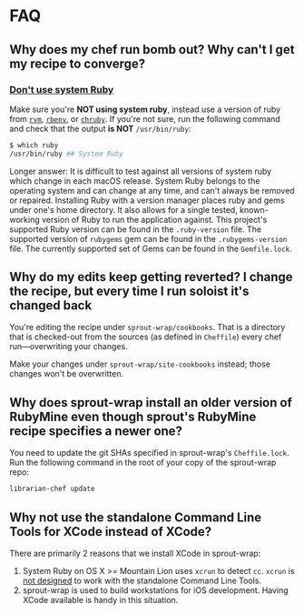 <!-- markdownlint-configure-file
{
  "line-length": {
    "line_length": 120,
    "heading_line_length": 120,
    "code_block_line_length": 120,
    "strict": true,
    "stern": true
  },
  "required-headers": {
    "headings": [
      "# FAQ",
      "+",
      "*"
    ]
  }
}
-->

# FAQ

## Why does my chef run bomb out? Why can't I get my recipe to converge?

### [Don't use system Ruby](https://dontusesystemruby.com)

Make sure you're **NOT using system ruby**, instead use a version of ruby from [`rvm`][1],
[`rbenv`][2], or [`chruby`][3].
If you're not sure, run the following command and check that the output **is NOT** `/usr/bin/ruby`:

```bash
$ which ruby
/usr/bin/ruby ## System Ruby
```

Longer answer:  It is difficult to test against all versions of system ruby which change in each macOS release.
System Ruby belongs to the operating system and can change at any time, and can't always be removed or repaired.
Installing Ruby with a version manager places ruby and gems under one's home directory.  It also allows for a single
tested, known-working version of Ruby to run the application against.
This project's supported Ruby version can be found in the `.ruby-version` file.  The supported version of `rubygems`
gem can be found in the `.rubygems-version` file.  The currently supported set of Gems can be found in the
`Gemfile.lock`.

## Why do my edits keep getting reverted?  I change the recipe, but every time I run soloist it's changed back

You're editing the recipe under `sprout-wrap/cookbooks`.  That is a directory that is checked-out from the sources
(as defined in `Cheffile`) every chef run&mdash;overwriting your changes.

Make your changes under `sprout-wrap/site-cookbooks` instead; those changes won't be overwritten.

## Why does sprout-wrap install an older version of RubyMine even though sprout's RubyMine recipe specifies a newer one?

You need to update the git SHAs specified in sprout-wrap's `Cheffile.lock`.
Run the following command in the root of your copy of the sprout-wrap repo:

```bash
librarian-chef update
```

## Why not use the standalone Command Line Tools for XCode instead of XCode?

There are primarily 2 reasons that we install XCode in sprout-wrap:

1. System Ruby on OS X >= Mountain Lion uses `xcrun` to detect `cc`.
  `xcrun` is [not designed](http://stackoverflow.com/questions/13041525/osx-10-8-xcrun-no-such-file-or-directory)
   to work with the standalone Command Line Tools.
2. sprout-wrap is used to build workstations for iOS development.
   Having XCode available is handy in this situation.

[1]: http://rvm.io
[2]: http://rbenv.org
[3]: https://github.com/postmodern/chruby#readme
